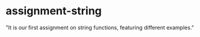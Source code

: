 # assignment-string
 "It is our first assignment on string functions, featuring different examples."

